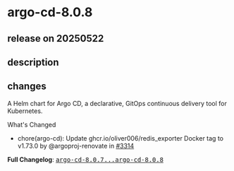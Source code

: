 # argo-cd-8.0.8

## release on 20250522
## description
## changes
A Helm chart for Argo CD, a declarative, GitOps continuous delivery tool for Kubernetes.

What's Changed

* chore(argo-cd): Update ghcr.io/oliver006/redis_exporter Docker tag to v1.73.0 by @argoproj-renovate in <a class="issue-link js-issue-link" data-error-text="Failed to load title" data-id="3082077289" data-permission-text="Title is private" data-url="https://github.com/argoproj/argo-helm/issues/3314" data-hovercard-type="pull_request" data-hovercard-url="/argoproj/argo-helm/pull/3314/hovercard" href="https://github.com/argoproj/argo-helm/pull/3314">#3314</a>

<strong>Full Changelog</strong>: <a class="commit-link" href="https://github.com/argoproj/argo-helm/compare/argo-cd-8.0.7...argo-cd-8.0.8"><tt>argo-cd-8.0.7...argo-cd-8.0.8</tt></a>

